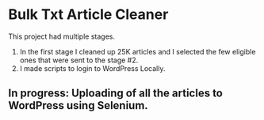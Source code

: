 # Bulk Txt Article Cleaner

This project had multiple stages.
1. In the first stage I cleaned up 25K articles and I selected the few eligible ones that were sent to the stage #2.
2. I made scripts to login to WordPress Locally.

## In progress: Uploading of all the articles to WordPress using Selenium.

